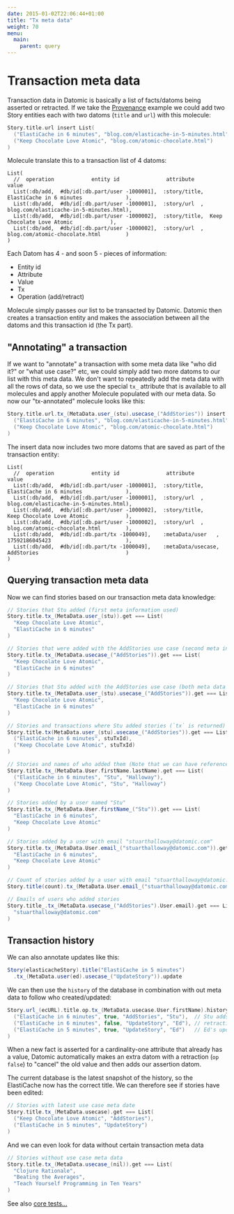 ```yaml
---
date: 2015-01-02T22:06:44+01:00
title: "Tx meta data"
weight: 70
menu:
  main:
    parent: query
---
```


# Transaction meta data

Transaction data in Datomic is basically a list of facts/datoms being asserted or retracted. If we take the 
[Provenance](https://github.com/scalamolecule/molecule/blob/master/examples/src/test/scala/molecule/examples/dayOfDatomic/Provenance.scala)
example we could add two Story entities each with two datoms (`title` and `url`) with this molecule:

```scala
Story.title.url insert List(
  ("ElastiCache in 6 minutes", "blog.com/elasticache-in-5-minutes.html"),
  ("Keep Chocolate Love Atomic", "blog.com/atomic-chocolate.html")
)
```
Molecule translate this to a transaction list of 4 datoms:
```
List(
  //  operation            entity id               attribute             value  
  List(:db/add,  #db/id[:db.part/user -1000001],  :story/title,  ElastiCache in 6 minutes              ),
  List(:db/add,  #db/id[:db.part/user -1000001],  :story/url  ,  blog.com/elasticache-in-5-minutes.html),
  List(:db/add,  #db/id[:db.part/user -1000002],  :story/title,  Keep Chocolate Love Atomic            ),
  List(:db/add,  #db/id[:db.part/user -1000002],  :story/url  ,  blog.com/atomic-chocolate.html        )
)
```
Each Datom has 4 - and soon 5 - pieces of information:

- Entity id
- Attribute
- Value
- Tx
- Operation (add/retract)

Molecule simply passes our list to be transacted by Datomic. Datomic then creates a transaction entity and makes
 the association between all the datoms and this transaction id (the Tx part).


## "Annotating" a transaction

If we want to "annotate" a transaction with some meta data like "who did it?" or "what use case?" etc, we could 
simply add two more datoms to our list with this meta data. We don't want to repeatedly add the meta data with
all the rows of data, so we use the special `tx_` attribute that is available to all molecules and apply another
Molecule populated with our meta data. So now our "tx-annotated" molecule looks like this:

```scala
Story.title.url.tx_(MetaData.user_(stu).usecase_("AddStories")) insert List(
  ("ElastiCache in 6 minutes", "blog.com/elasticache-in-5-minutes.html"),
  ("Keep Chocolate Love Atomic", "blog.com/atomic-chocolate.html")
)
```
The insert data now includes two more datoms that are saved as part of the transaction entity:
```
List(
  //  operation            entity id               attribute             value  
  List(:db/add,  #db/id[:db.part/user -1000001],  :story/title,      ElastiCache in 6 minutes              ),
  List(:db/add,  #db/id[:db.part/user -1000001],  :story/url  ,      blog.com/elasticache-in-5-minutes.html),
  List(:db/add,  #db/id[:db.part/user -1000002],  :story/title,      Keep Chocolate Love Atomic            ),
  List(:db/add,  #db/id[:db.part/user -1000002],  :story/url  ,      blog.com/atomic-chocolate.html        ),
  List(:db/add,  #db/id[:db.part/tx -1000049],    :metaData/user   , 17592186045423                        ),
  List(:db/add,  #db/id[:db.part/tx -1000049],    :metaData/usecase, AddStories                            )
)
```


## Querying transaction meta data

Now we can find stories based on our transaction meta data knowledge:

```scala
// Stories that Stu added (first meta information used)
Story.title.tx_(MetaData.user_(stu)).get === List(
  "Keep Chocolate Love Atomic",
  "ElastiCache in 6 minutes"
)

// Stories that were added with the AddStories use case (second meta information used)
Story.title.tx_(MetaData.usecase_("AddStories")).get === List(
  "Keep Chocolate Love Atomic",
  "ElastiCache in 6 minutes"
)

// Stories that Stu added with the AddStories use case (both meta data used)
Story.title.tx_(MetaData.user_(stu).usecase_("AddStories")).get === List(
  "Keep Chocolate Love Atomic",
  "ElastiCache in 6 minutes"
)

// Stories and transactions where Stu added stories (`tx` is returned)
Story.title.tx(MetaData.user_(stu).usecase_("AddStories")).get === List(
  ("ElastiCache in 6 minutes", stuTxId),
  ("Keep Chocolate Love Atomic", stuTxId)
)

// Stories and names of who added them (Note that we can have referenced meta data!)
Story.title.tx_(MetaData.User.firstName.lastName).get === List(
  ("ElastiCache in 6 minutes", "Stu", "Halloway"),
  ("Keep Chocolate Love Atomic", "Stu", "Halloway")
)

// Stories added by a user named "Stu"
Story.title.tx_(MetaData.User.firstName_("Stu")).get === List(
  "ElastiCache in 6 minutes",
  "Keep Chocolate Love Atomic"
)

// Stories added by a user with email "stuarthalloway@datomic.com"
Story.title.tx_(MetaData.User.email_("stuarthalloway@datomic.com")).get === List(
  "ElastiCache in 6 minutes",
  "Keep Chocolate Love Atomic"
)

// Count of stories added by a user with email "stuarthalloway@datomic.com"
Story.title(count).tx_(MetaData.User.email_("stuarthalloway@datomic.com")).get.head === 2

// Emails of users who added stories
Story.title_.tx_(MetaData.usecase_("AddStories").User.email).get === List(
  "stuarthalloway@datomic.com"
)
```

## Transaction history

We can also annotate updates like this:

```scala
Story(elasticacheStory).title("ElastiCache in 5 minutes")
  .tx_(MetaData.user(ed).usecase_("UpdateStory")).update
```

We can then use the `history` of the database in combination with out meta data to follow who 
created/updated:

```scala
Story.url_(ecURL).title.op.tx_(MetaData.usecase.User.firstName).history.get.reverse === List(
  ("ElastiCache in 6 minutes", true, "AddStories", "Stu"),  // Stu adds the story
  ("ElastiCache in 6 minutes", false, "UpdateStory", "Ed"), // retraction automatically added by Datomic
  ("ElastiCache in 5 minutes", true, "UpdateStory", "Ed")   // Ed's update of the title
)
```
When a new fact is asserted for a cardinality-one attribute that already has a value, Datomic
automatically makes an extra datom with a retraction (`op false`) to "cancel" the old value and
then adds our assertion datom.

The current database is the latest snapshot of the history, so the ElastiCache now has the correct
title. We can therefore see if stories have been edited:

```scala
// Stories with latest use case meta date
Story.title.tx_(MetaData.usecase).get === List(
  ("Keep Chocolate Love Atomic", "AddStories"),
  ("ElastiCache in 5 minutes", "UpdateStory")
)
```

And we can even look for data without certain transaction meta data
```scala
// Stories without use case meta data
Story.title.tx_(MetaData.usecase_(nil)).get === List(
  "Clojure Rationale",
  "Beating the Averages",
  "Teach Yourself Programming in Ten Years"
)
```

See also [core tests...](https://github.com/scalamolecule/molecule/blob/master/coretest/src/test/scala/molecule/transaction/TransactionMetaData.scala)